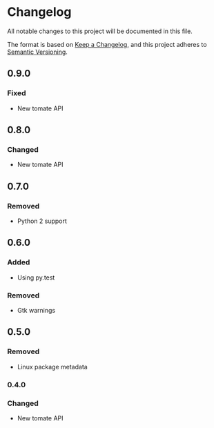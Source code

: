 # Changelog

All notable changes to this project will be documented in this file.

The format is based on [Keep a Changelog](https://keepachangelog.com/en/1.0.0/),
and this project adheres to [Semantic Versioning](https://semver.org/spec/v2.0.0.html).

## 0.9.0

### Fixed

- New tomate API

## 0.8.0

### Changed

- New tomate API

## 0.7.0

### Removed

- Python 2 support

## 0.6.0

### Added

- Using py.test
  
### Removed

- Gtk warnings

## 0.5.0

### Removed

- Linux package metadata

### 0.4.0

### Changed

- New tomate API
